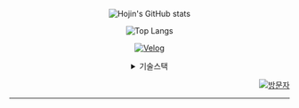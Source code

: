 <div align="center">
  
![Hojin's GitHub stats](https://github-readme-stats.vercel.app/api?username=LeHiHo&show_icons=true&theme=merko) 

![Top Langs](https://github-readme-stats.vercel.app/api/top-langs/?username=LeHiHo&layout=compact&theme=merko)

[![Velog](https://velog-readme-stats.vercel.app/api?name=lehiho)](https://velog.io/@lehiho)

<details>
<summary>기술스택</summary>
<div markdown="1">  
MarkUp / StyleSheet
<br>  
  <img src="https://img.shields.io/badge/HTML-E34F26?style=flat-square&logo=HTML5&logoColor=white"/> 
  <img src="https://img.shields.io/badge/CSS3-1572B6?style=flat-square&logo=CSS3&logoColor=white"/> 
  <img src="https://img.shields.io/badge/Sass-CC6699?style=flat-square&logo=Sass&logoColor=white"/> 
  <img src="https://img.shields.io/badge/Styled Components-DB7093?style=flat-square&logo=styledcomponents&logoColor=white"/> 
  <img src="https://img.shields.io/badge/Chakra UI-319795?style=flat-square&logo=chakraui&logoColor=white"/>

Language
<br> <img src="https://img.shields.io/badge/Javascript-F7DF1E?style=flat-square&logo=javascript&logoColor=black"/> <img src="https://img.shields.io/badge/Typescript-3178C6?style=flat-square&logo=typescript&logoColor=white"/> <img src="https://img.shields.io/badge/Python-3776AB?style=flat-square&logo=python&logoColor=white"/>

FrameWork / Library
<br> ![React](https://img.shields.io/badge/React-%2320232a.svg?style=flat-square&logo=react&logoColor=%2361DAFB) <img src="https://img.shields.io/badge/Next.js-000000?style=flat-square&logo=nextdotjs&logoColor=white"/>

Package Manager
<br> <img src="https://img.shields.io/badge/npm-CB3837?style=flat-square&logo=npm&logoColor=white"/> ![PNPM](https://img.shields.io/badge/pnpm-%234a4a4a.svg?style=flat-square&logo=pnpm&logoColor=f69220) <img src="https://img.shields.io/badge/Yarn-2C8EBB?style=flat-square&logo=yarn&logoColor=white"/>

Bundler
<br> <img src="https://img.shields.io/badge/Webpack-8DD6F9?style=flat-square&logo=webpack&logoColor=black"/> <img src="https://img.shields.io/badge/Vite-646CFF?style=flat-square&logo=vite&logoColor=white"/>

Deploy / Dev
<br> <img src="https://img.shields.io/badge/Vercel-000000?style=flat-square&logo=vercel&logoColor=white"/> ![Firebase](https://img.shields.io/badge/Firebase-%23039BE5.svg?style=flat-square&logo=firebase) ![Netlify](https://img.shields.io/badge/Netlify-%23000000.svg?style=flat-square&logo=netlify&logoColor=#00C7B7) 

Tool
<br> <img src="https://img.shields.io/badge/Git-F05032?style=flat-square&logo=git&logoColor=white"/> <img src="https://img.shields.io/badge/GitHub-181717?style=flat-square&logo=github&logoColor=white"/> <img src="https://img.shields.io/badge/Slack-4A154B?style=flat-square&logo=slack&logoColor=white"/> <img src="https://img.shields.io/badge/Notion-000000?style=flat-square&logo=notion&logoColor=white"/> <img src="https://img.shields.io/badge/Figma-F24E1E?style=flat-square&logo=figma&logoColor=white"/>

</div>
</details>

<div align="right">
  
[![방문자](https://hits.seeyoufarm.com/api/count/incr/badge.svg?url=https%3A%2F%2Fgithub.com%2FLeHiHo&count_bg=%2385AE08&title_bg=%230A0D0B&icon=github.svg&icon_color=%23FFFFFF&title=Today&edge_flat=false)](https://hits.seeyoufarm.com)

</div>

</div>

---
